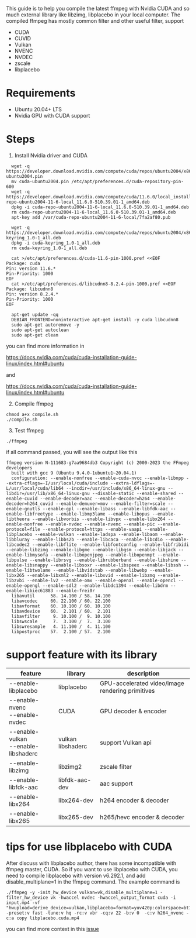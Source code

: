 This guide is to help you compile the latest ffmpeg with Nvidia CUDA and so much external library like libzimg, libplacebo 
in your local computer.
The compiled ffmpeg has mostly common filter and other useful filter, support
- CUDA
- CUVID
- Vulkan
- NVENC
- NVDEC
- zscale
- libplacebo

# Requirements
- Ubuntu 20.04+ LTS
- Nvidia GPU with CUDA support

# Steps
1. Install Nvidia driver and CUDA
```shell
  wget -q https://developer.download.nvidia.com/compute/cuda/repos/ubuntu2004/x86_64/cuda-ubuntu2004.pin
  mv cuda-ubuntu2004.pin /etc/apt/preferences.d/cuda-repository-pin-600
  wget -q https://developer.download.nvidia.com/compute/cuda/11.6.0/local_installers/cuda-repo-ubuntu2004-11-6-local_11.6.0-510.39.01-1_amd64.deb
  dpkg -i cuda-repo-ubuntu2004-11-6-local_11.6.0-510.39.01-1_amd64.deb
  rm cuda-repo-ubuntu2004-11-6-local_11.6.0-510.39.01-1_amd64.deb
  apt-key add /var/cuda-repo-ubuntu2004-11-6-local/7fa2af80.pub

  wget -q https://developer.download.nvidia.com/compute/cuda/repos/ubuntu2004/x86_64/cuda-keyring_1.0-1_all.deb
  dpkg -i cuda-keyring_1.0-1_all.deb
  rm cuda-keyring_1.0-1_all.deb

  cat >/etc/apt/preferences.d/cuda-11.6-pin-1000.pref <<EOF
Package: cuda
Pin: version 11.6.*
Pin-Priority: 1000
EOF
  cat >/etc/apt/preferences.d/libcudnn8-8.2.4-pin-1000.pref <<EOF
Package: libcudnn8
Pin: version 8.2.4.*
Pin-Priority: 1000
EOF

  apt-get update -qq
  DEBIAN_FRONTEND=noninteractive apt-get install -y cuda libcudnn8
  sudo apt-get autoremove -y
  sudo apt-get autoclean
  sudo apt-get clean
```
you can find more information in 

https://docs.nvidia.com/cuda/cuda-installation-guide-linux/index.html#ubuntu 

and 

https://docs.nvidia.com/cuda/cuda-installation-guide-linux/index.html#ubuntu

2. Compile ffmpeg
```shell
chmod a+x compile.sh
./compile.sh
```
3. Test ffmpeg
```shell
./ffmpeg
```
if all command passed, you will see the output like this
```text
ffmpeg version N-111683-g7aa9684db3 Copyright (c) 2000-2023 the FFmpeg developers
  built with gcc 9 (Ubuntu 9.4.0-1ubuntu1~20.04.1)
  configuration: --enable-nonfree --enable-cuda-nvcc --enable-libnpp --extra-cflags=-I/usr/local/cuda/include --extra-ldflags=-L/usr/local/cuda/lib64 --incdir=/usr/include/x86_64-linux-gnu --libdir=/usr/lib/x86_64-linux-gnu --disable-static --enable-shared --enable-cuvid --enable-decoder=aac --enable-decoder=h264 --enable-decoder=h264_cuvid --enable-demuxer=mov --enable-filter=scale --enable-gnutls --enable-gpl --enable-libass --enable-libfdk-aac --enable-libfreetype --enable-libmp3lame --enable-libopus --enable-libtheora --enable-libvorbis --enable-libvpx --enable-libx264 --enable-nonfree --enable-nvdec --enable-nvenc --enable-pic --enable-protocol=file --enable-protocol=https --enable-vaapi --enable-libplacebo --enable-vulkan --enable-ladspa --enable-libaom --enable-libbluray --enable-libbs2b --enable-libcaca --enable-libcdio --enable-libcodec2 --enable-libflite --enable-libfontconfig --enable-libfribidi --enable-libzimg --enable-libgme --enable-libgsm --enable-libjack --enable-libmysofa --enable-libopenjpeg --enable-libopenmpt --enable-libpulse --enable-librsvg --enable-librubberband --enable-libshine --enable-libsnappy --enable-libsoxr --enable-libspeex --enable-libssh --enable-libtwolame --enable-libvidstab --enable-libwebp --enable-libx265 --enable-libxml2 --enable-libxvid --enable-libzmq --enable-libzvbi --enable-lv2 --enable-omx --enable-openal --enable-opencl --enable-opengl --enable-sdl2 --enable-libdc1394 --enable-libdrm --enable-libiec61883 --enable-frei0r
  libavutil      58. 14.100 / 58. 14.100
  libavcodec     60. 22.100 / 60. 22.100
  libavformat    60. 10.100 / 60. 10.100
  libavdevice    60.  2.101 / 60.  2.101
  libavfilter     9. 10.100 /  9. 10.100
  libswscale      7.  3.100 /  7.  3.100
  libswresample   4. 11.100 /  4. 11.100
  libpostproc    57.  2.100 / 57.  2.100
```
# support feature with its library
| feature                                 | library               | description                                      |
|-----------------------------------------|-----------------------|--------------------------------------------------|
| --enable-libplacebo                     | libplacebo            | GPU-accelerated video/image rendering primitives |
| --enable-nvenc <br/>--enable-nvdec      | CUDA                  | GPU decoder & encoder                            |
| --enable-vulkan<br/>--enable-libshaderc | vulkan<br/>libshaderc | support Vulkan api                               |
| --enable-libzimg                        | libzimg2              | zscale filter                                    |
| --enable-libfdk-aac                     | libfdk-aac-dev        | aac support                                      |
| --enable-libx264                        | libx264-dev           | h264 encoder & decoder                           |
| --enable-libx265                        | libx265-dev           | h265/hevc encoder & decoder                      |

# tips for use libplacebo with CUDA
After discuss with libplacebo author, there has some incompatible with ffmpeg master, CUDA.
So if you want to use libplacebo with CUDA, you need to compile libplacebo with version v6.292.1,
and add disable_multiplane=1 in the ffmpeg command. The example command is
```shell
./ffmpeg -y -init_hw_device vulkan=vk,disable_multiplane=1 -filter_hw_device vk -hwaccel nvdec -hwaccel_output_format cuda -i input.mp4 -vf "hwupload=derive_device=vulkan,libplacebo=format=yuv420p:colorspace=bt709:color_primaries=bt709:color_trc=bt709,hwupload=derive_device=cuda" -preset:v fast -tune:v hq -rc:v vbr -cq:v 22 -b:v 0  -c:v h264_nvenc -c:a copy libplacebo.cuda.mp4
```
you can find more context in this [issue](https://github.com/haasn/libplacebo/issues/187)
